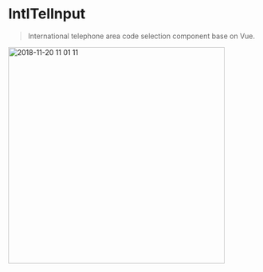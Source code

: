 # IntlTelInput

>  International telephone area code selection component base on Vue.

<img v-img-condense width="434" alt="2018-11-20 11 01 11" src="https://user-images.githubusercontent.com/9512362/48748981-b54fb100-ecb3-11e8-8225-08aca68e8e32.png">
